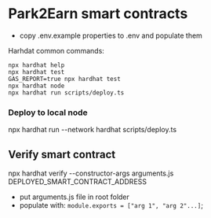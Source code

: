 # Park2Earn smart contracts

- copy .env.example properties to .env and populate them

Harhdat common commands:

```shell
npx hardhat help
npx hardhat test
GAS_REPORT=true npx hardhat test
npx hardhat node
npx hardhat run scripts/deploy.ts
```

### Deploy to local node

npx hardhat run --network hardhat scripts/deploy.ts

## Verify smart contract

npx hardhat verify --constructor-args arguments.js DEPLOYED_SMART_CONTRACT_ADDRESS

- put arguments.js file in root folder
- populate with:
  `module.exports = ["arg 1", "arg 2"...]`;
